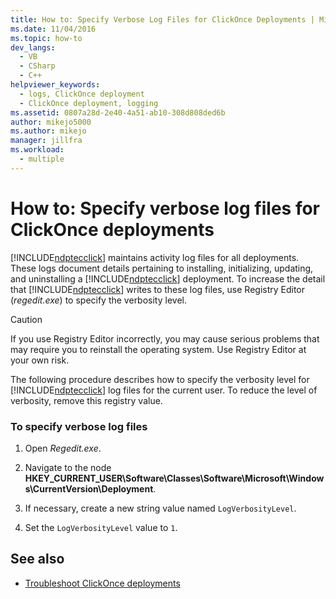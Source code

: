 ```yaml
---
title: How to: Specify Verbose Log Files for ClickOnce Deployments | Microsoft Docs
ms.date: 11/04/2016
ms.topic: how-to
dev_langs: 
  - VB
  - CSharp
  - C++
helpviewer_keywords: 
  - logs, ClickOnce deployment
  - ClickOnce deployment, logging
ms.assetid: 0807a28d-2e40-4a51-ab10-308d808ded6b
author: mikejo5000
ms.author: mikejo
manager: jillfra
ms.workload: 
  - multiple
---
```

# How to: Specify verbose log files for ClickOnce deployments
[!INCLUDE[ndptecclick](../deployment/includes/ndptecclick_md.md)] maintains activity log files for all deployments. These logs document details pertaining to installing, initializing, updating, and uninstalling a [!INCLUDE[ndptecclick](../deployment/includes/ndptecclick_md.md)] deployment. To increase the detail that [!INCLUDE[ndptecclick](../deployment/includes/ndptecclick_md.md)] writes to these log files, use Registry Editor (*regedit.exe*) to specify the verbosity level.

> [!CAUTION]
> If you use Registry Editor incorrectly, you may cause serious problems that may require you to reinstall the operating system. Use Registry Editor at your own risk.

 The following procedure describes how to specify the verbosity level for [!INCLUDE[ndptecclick](../deployment/includes/ndptecclick_md.md)] log files for the current user. To reduce the level of verbosity, remove this registry value.

### To specify verbose log files

1. Open *Regedit.exe*.

2. Navigate to the node **HKEY_CURRENT_USER\Software\Classes\Software\Microsoft\Windows\CurrentVersion\Deployment**.

3. If necessary, create a new string value named `LogVerbosityLevel`.

4. Set the `LogVerbosityLevel` value to `1`.

## See also
- [Troubleshoot ClickOnce deployments](../deployment/troubleshooting-clickonce-deployments.md)